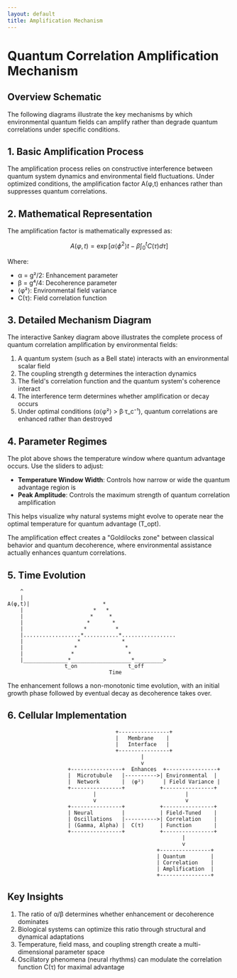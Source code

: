 ```yaml
---
layout: default
title: Amplification Mechanism
---
```


# Quantum Correlation Amplification Mechanism

## Overview Schematic

The following diagrams illustrate the key mechanisms by which environmental quantum fields can amplify rather than degrade quantum correlations under specific conditions.

## 1. Basic Amplification Process

<div class="visualization-container">
  <div id="amplification-process-plot" class="plot-container"></div>
</div>

The amplification process relies on constructive interference between quantum system dynamics and environmental field fluctuations. Under optimized conditions, the amplification factor A(φ,t) enhances rather than suppresses quantum correlations.

## 2. Mathematical Representation

The amplification factor is mathematically expressed as:

$$
A(φ,t) = \exp\left[\alpha\langle\phi^2\rangle t - \beta\int_0^t C(\tau) d\tau\right]
$$

Where:

- α = g²/2: Enhancement parameter
- β = g⁴/4: Decoherence parameter
- ⟨φ²⟩: Environmental field variance
- C(τ): Field correlation function

## 3. Detailed Mechanism Diagram

The interactive Sankey diagram above illustrates the complete process of quantum correlation amplification by environmental fields:

1. A quantum system (such as a Bell state) interacts with an environmental scalar field
2. The coupling strength g determines the interaction dynamics
3. The field's correlation function and the quantum system's coherence interact
4. The interference term determines whether amplification or decay occurs
5. Under optimal conditions (α⟨φ²⟩ > β∙τ_c⁻¹), quantum correlations are enhanced rather than destroyed

## 4. Parameter Regimes

<div class="visualization-container">
  <div id="parameter-regimes-plot" class="plot-container"></div>
</div>

The plot above shows the temperature window where quantum advantage occurs. Use the sliders to adjust:

- **Temperature Window Width**: Controls how narrow or wide the quantum advantage region is
- **Peak Amplitude**: Controls the maximum strength of quantum correlation amplification

This helps visualize why natural systems might evolve to operate near the optimal temperature for quantum advantage (T_opt).

The amplification effect creates a "Goldilocks zone" between classical behavior and quantum decoherence, where environmental assistance actually enhances quantum correlations.

## 5. Time Evolution

```ascii
    ^
    |
A(φ,t)|                       *
    |                      *   *
    |                     *     *
    |                    *       *
    |                   *         *
    |..................*...........*.................
    |                 *             *
    |                *               *
    |               *                 *
    |______________*___________________*_________>
                  t_on                t_off
                                Time
```

The enhancement follows a non-monotonic time evolution, with an initial growth phase followed by eventual decay as decoherence takes over.

## 6. Cellular Implementation

```ascii
                                  +----------------+
                                  |   Membrane    |
                                  |   Interface   |
                                  +----------------+
                                          |
                                          v
                   +----------------+  Enhances  +----------------+
                   |  Microtubule   |---------->| Environmental  |
                   |  Network       |  ⟨φ²⟩      | Field Variance |
                   +----------------+           +----------------+
                           |                            |
                           v                            v
                   +----------------+           +----------------+
                   | Neural         |           | Field-Tuned    |
                   | Oscillations   |---------->| Correlation    |
                   | (Gamma, Alpha) |  C(τ)     | Function       |
                   +----------------+           +----------------+
                                                       |
                                                       v
                                               +----------------+
                                               | Quantum        |
                                               | Correlation    |
                                               | Amplification  |
                                               +----------------+
```

## Key Insights

1. The ratio of α/β determines whether enhancement or decoherence dominates
2. Biological systems can optimize this ratio through structural and dynamical adaptations
3. Temperature, field mass, and coupling strength create a multi-dimensional parameter space
4. Oscillatory phenomena (neural rhythms) can modulate the correlation function C(τ) for maximal advantage

